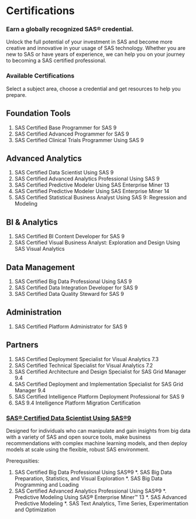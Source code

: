 # Certifications

### Earn a globally recognized SAS® credential.

Unlock the full potential of your investment in SAS and become more creative and innovative in your usage of SAS technology. 
Whether you are new to SAS or have years of experience, we can help you on your journey to becoming a SAS certified professional.

### Available Certifications

Select a subject area, choose a credential and get resources to help you prepare.

## Foundation Tools

1. SAS Certified Base Programmer for SAS 9
2. SAS Certified Advanced Programmer for SAS 9
3. SAS Certified Clinical Trials Programmer Using SAS 9

## Advanced Analytics

1. SAS Certified Data Scientist Using SAS 9
2. SAS Certified Advanced Analytics Professional Using SAS 9
3. SAS Certified Predictive Modeler Using SAS Enterprise Miner 13
4. SAS Certified Predictive Modeler Using SAS Enterprise Miner 14
5. SAS Certified Statistical Business Analyst Using SAS 9: Regression and Modeling

## BI & Analytics

1. SAS Certified BI Content Developer for SAS 9
2. SAS Certified Visual Business Analyst: Exploration and Design Using SAS Visual Analytics

## Data Management

1. SAS Certified Big Data Professional Using SAS 9
2. SAS Certified Data Integration Developer for SAS 9
3. SAS Certified Data Quality Steward for SAS 9

## Administration
1. SAS Certified Platform Administrator for SAS 9

## Partners
1. SAS Certified Deployment Specialist for Visual Analytics 7.3
2. SAS Certified Technical Specialist for Visual Analytics 7.2
3. SAS Certified Architecture and Design Specialist for SAS Grid Manager 9.4
4. SAS Certified Deployment and Implementation Specialist for SAS Grid Manager 9.4
5. SAS Certified Intelligence Platform Deployment Professional for SAS 9
6. SAS 9.4 Intelligence Platform Migration Certification


### [SAS® Certified Data Scientist Using SAS®9](https://www.sas.com/en_us/certification/credentials/advanced-analytics/data-scientist.html)

Designed for individuals who can manipulate and gain insights from big data with a variety of SAS and 
open source tools, make business recommendations with complex machine learning models, and then deploy 
models at scale using the flexible, robust SAS environment.

Prerequsities: 

1. SAS Certified Big Data Professional Using SAS®9
*. SAS Big Data Preparation, Statistics, and Visual Exploration
*. SAS Big Data Programming and Loading
2. SAS Certified Advanced Analytics Professional Using SAS®9
*. Predictive Modeling Using SAS® Enterprise Miner™ 13
*. SAS Advanced Predictive Modeling 
*. SAS Text Analytics, Time Series, Experimentation and Optimization  









